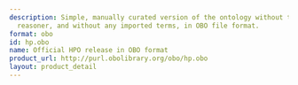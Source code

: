 ```yaml
---
description: Simple, manually curated version of the ontology without the use of a
  reasoner, and without any imported terms, in OBO file format.
format: obo
id: hp.obo
name: Official HPO release in OBO format
product_url: http://purl.obolibrary.org/obo/hp.obo
layout: product_detail
---
```


